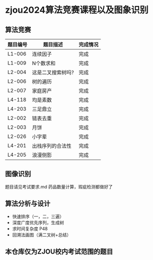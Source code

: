 # zjou2024算法竞赛课程以及图象识别

## 算法竞赛

| 题目编号 | 题目描述               | 完成情况 |
|----------|------------------------|----------|
| L1-006   | 连续因子               | 完成   |
| L1-009   | N个数求和              | 完成   |
| L2-004   | 这是二叉搜索树吗?       | 完成   |
| L2-006   | 树的遍历               | 完成   |
| L2-007   | 家庭房产               | 完成   |
| L4-118   | 均是素数               | 完成   |
| L4-203   | 三足鼎立               | 完成   |
| L2-002   | 链表去重               | 完成   |
| L2-003   | 月饼                  | 完成   |
| L2-026   | 小字辈                | 完成   |
| L4-201   | 出栈序列的合法性       | 完成   |
| L4-205   | 浪漫侧影               | 完成   |

## 图像识别

题目请见考试要求.md
药品数量计算，瑕疵检测都做好了

## 算法分析与设计

- 快速排序（一，二，三遍）
- 深度广度优先序列，生成树
- 求时间复杂度 P48
- 回溯法画图（满二叉树+总结）

## 本仓库仅为ZJOU校内考试范围的题目
## 

